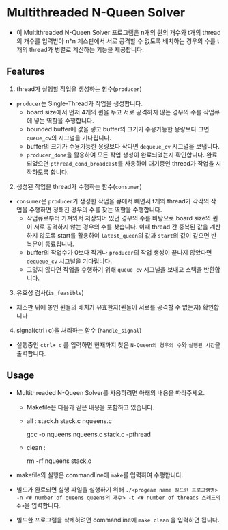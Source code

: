 # Multithreaded N-Queen Solver
- 이 Multithreaded N-Queen Solver 프로그램은 n개의 퀸의 개수와 t개의 thread의 개수를 입력받아 n*n 체스판에서 서로 공격할 수 없도록 배치하는 경우의 수를 t개의 thread가 병렬로 계산하는 기능을 제공합니다. 


## Features
1. thread가 실행할 작업을 생성하는 함수(`producer`)
- `producer`는 Single-Thread가 작업을 생성합니다.
  - board size에서 먼저 4개의 퀸을 두고 서로 공격하지 않는 경우의 수를 작업큐에 넣는 역할을 수행합니다.
  - bounded buffer에 값을 넣고 buffer의 크기가 수용가능한 용량보다 크면 `queue_cv`의 시그널을 기다립니다. 
  - buffer의 크기가 수용가능한 용량보다 작다면 `dequeue_cv` 시그널을 보냅니다.
  - `producer_done`을 활용하여 모든 작업 생성이 완료되었는지 확인합니다. 완료 되었으면 `pthread_cond_broadcast`를 사용하여 대기중인 thread가 작업을 시작하도록 합니다.

2. 생성된 작업을 thread가 수행하는 함수(`consumer`)
- `consumer`은 `producer`가 생성한 작업을 큐에서 빼면서 t개의 thread가 각각의 작업을 수행하면 정해진 경우의 수를 찾는 역할을 수행합니다.
  - 작업큐로부터 가져와서 저장되어 있던 경우의 수를 바탕으로 board size의 퀸이 서로 공격하지 않는 경우의 수를 찾습니다. 이때 thread 간 중복된 값을 계산하지 않도록 start를 활용하여 `latest_queen`의 값과 `start`의 값이 같으면 반복문이 종료됩니다.
  - buffer의 작업수가 0보다 작거나 `producer`의 작업 생성이 끝나지 않았다면 `dequeue_cv` 시그널을 기다립니다.
  - 그렇지 않다면 작업을 수행하기 위해 `queue_cv` 시그널을 보내고 스택을 반환합니다.

3. 유효성 검사(`is_feasible`)
- 체스판 위에 놓인 퀸들의 배치가 유효한지(퀸들이 서로를 공격할 수 없는지) 확인합니다

4. signal(ctrl+c)을 처리하는 함수 (`handle_signal`)
- 실행중인 `ctrl+ c` 를 입력하면 현재까지 찾은 `N-Queen의 경우의 수`와 `실행된 시간`을 출력합니다.


## Usage 
- Multithreaded N-Queen Solver를 사용하려면 아래의 내용을 따라주세요. 
  - Makefile은 다음과 같은 내용을 포함하고 있습니다.
  - all : stack.h stack.c nqueens.c

    gcc -o nqueens nqueens.c stack.c -pthread

  - clean : 

    rm -rf nqueens stack.o

- makefile의 실행은 commandline에 `make`를 입력하여 수행합니다.
- 빌드가 완료되면 실행 파일을 실행하기 위해 `./<progeam name 빌드한 프로그램명> -n <# number of queens queens의 개수> -t <# number of threads 스레드의 수>`을 입력합니다.

- 빌드한 프로그램을 삭제하려면 commandline에 `make clean` 을 입력하면 됩니다.